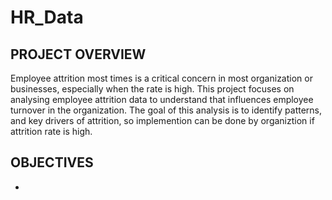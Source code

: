 # HR_Data

## PROJECT OVERVIEW
Employee attrition most times is a critical concern in most organization or businesses, especially when the rate is high. This project focuses on analysing employee attrition data to understand that influences employee turnover in the organization. The goal of this analysis is to identify patterns, and key drivers of attrition, so implemention can be done by organiztion if attrition rate is high.

## OBJECTIVES
- 
